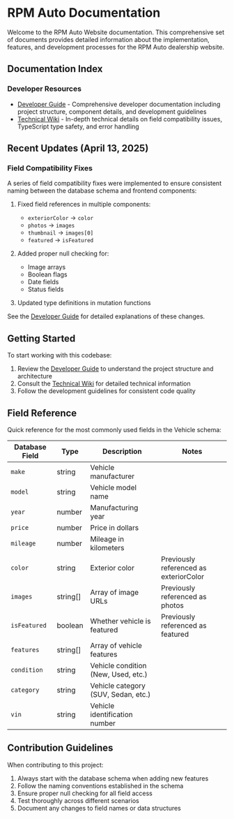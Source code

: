 # RPM Auto Documentation

Welcome to the RPM Auto Website documentation. This comprehensive set of documents provides detailed information about the implementation, features, and development processes for the RPM Auto dealership website.

## Documentation Index

### Developer Resources

- [Developer Guide](./DEVELOPER.md) - Comprehensive developer documentation including project structure, component details, and development guidelines
- [Technical Wiki](./TECHNICAL_WIKI.md) - In-depth technical details on field compatibility issues, TypeScript type safety, and error handling

## Recent Updates (April 13, 2025)

### Field Compatibility Fixes

A series of field compatibility fixes were implemented to ensure consistent naming between the database schema and frontend components:

1. Fixed field references in multiple components:
   - `exteriorColor` → `color`
   - `photos` → `images`
   - `thumbnail` → `images[0]`
   - `featured` → `isFeatured`

2. Added proper null checking for:
   - Image arrays
   - Boolean flags
   - Date fields
   - Status fields

3. Updated type definitions in mutation functions

See the [Developer Guide](./DEVELOPER.md) for detailed explanations of these changes.

## Getting Started

To start working with this codebase:

1. Review the [Developer Guide](./DEVELOPER.md) to understand the project structure and architecture
2. Consult the [Technical Wiki](./TECHNICAL_WIKI.md) for detailed technical information
3. Follow the development guidelines for consistent code quality

## Field Reference

Quick reference for the most commonly used fields in the Vehicle schema:

| Database Field | Type            | Description                           | Notes                                  |
|---------------|-----------------|---------------------------------------|----------------------------------------|
| `make`        | string          | Vehicle manufacturer                   |                                        |
| `model`       | string          | Vehicle model name                     |                                        |
| `year`        | number          | Manufacturing year                     |                                        |
| `price`       | number          | Price in dollars                       |                                        |
| `mileage`     | number          | Mileage in kilometers                  |                                        |
| `color`       | string          | Exterior color                         | Previously referenced as exteriorColor |
| `images`      | string[]        | Array of image URLs                    | Previously referenced as photos        |
| `isFeatured`  | boolean         | Whether vehicle is featured            | Previously referenced as featured      |
| `features`    | string[]        | Array of vehicle features              |                                        |
| `condition`   | string          | Vehicle condition (New, Used, etc.)    |                                        |
| `category`    | string          | Vehicle category (SUV, Sedan, etc.)    |                                        |
| `vin`         | string          | Vehicle identification number          |                                        |

## Contribution Guidelines

When contributing to this project:

1. Always start with the database schema when adding new features
2. Follow the naming conventions established in the schema
3. Ensure proper null checking for all field access
4. Test thoroughly across different scenarios
5. Document any changes to field names or data structures